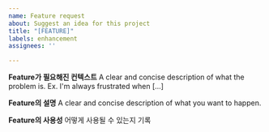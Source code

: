 ```yaml
---
name: Feature request
about: Suggest an idea for this project
title: "[FEATURE]"
labels: enhancement
assignees: ''

---
```


**Feature가 필요해진 컨텍스트**
A clear and concise description of what the problem is. Ex. I'm always frustrated when [...]

**Feature의 설명**
A clear and concise description of what you want to happen.

**Feature의 사용성**
어떻게 사용될 수 있는지 기록
